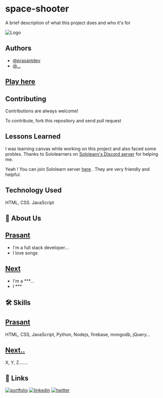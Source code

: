 
# space-shooter

A brief description of what this project does and who it's for


![Logo](https://dev-to-uploads.s3.amazonaws.com/uploads/articles/th5xamgrr6se0x5ro4g6.png)

    
## Authors

- [@prasantdev](https://www.github.com/prasantdev)
- [@...](#)

## [Play here](https://prasantdev.github.io/space-shooter)

  
## Contributing

Contributions are always welcome!

To contribute, fork this repository and send pull request


  
## Lessons Learned

I was learning canvas while working on this project and also faced some probles. Thanks to Sololearners on [Sololearn's Discord server](https://discord.gg/MEjFNcC) for helping me.

Yeah ! You can join Sololearn server [here](https://discord.gg/MEjFNcC) . They are very friendly and helpful.
## Technology Used

HTML, CSS. JavaScript

  
## 🚀 About Us
[Prasant](https://www.github.com/prasantdev)
-
- I'm a full stack developer...
- I love songs

[Next](https://www.github.com)
-
- I'm a ***...
- I ***

  
## 🛠 Skills
[Prasant](https://www.github.com/prasantdev)
- 
HTML, CSS, JavaScript, Python, Nodejs, firebase, mongodb, jQuery...


[Next..](https://www.github.com)
-
X, Y, Z.......
## 🔗 Links
[![portfolio](https://img.shields.io/badge/our_website-000?style=for-the-badge&logo=ko-fi&logoColor=white)](#)
[![linkedin](https://img.shields.io/badge/linkedin-0A66C2?style=for-the-badge&logo=linkedin&logoColor=white)](https://www.linkedin.com/)
[![twitter](https://img.shields.io/badge/twitter-1DA1F2?style=for-the-badge&logo=twitter&logoColor=white)](https://twitter.com/)

  
